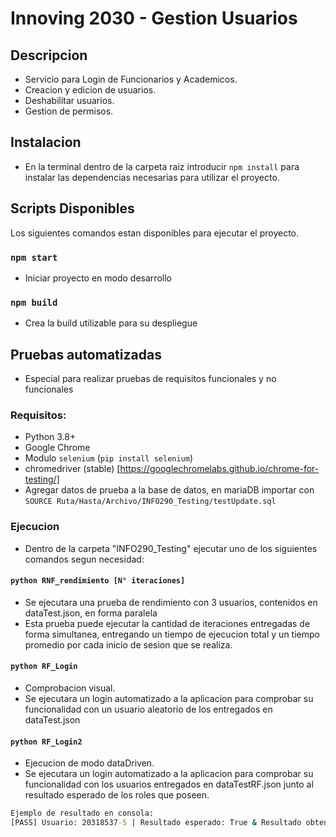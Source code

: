 # Innoving 2030 - Gestion Usuarios

## Descripcion
* Servicio para Login de Funcionarios y Academicos.
* Creacion y edicion de usuarios.
* Deshabilitar usuarios.
* Gestion de permisos.

## Instalacion
* En la terminal dentro de la carpeta raiz introducir ```npm install``` para instalar las dependencias necesarias para utilizar el proyecto.

## Scripts Disponibles

Los siguientes comandos estan disponibles para ejecutar el proyecto.

### `npm start`
- Iniciar proyecto en modo desarrollo

### `npm build`
- Crea la build utilizable para su despliegue

## Pruebas automatizadas
* Especial para realizar pruebas de requisitos funcionales y no funcionales
### Requisitos:
- Python 3.8+
- Google Chrome
- Modulo `selenium` (`pip install selenium`)
- chromedriver (stable) [https://googlechromelabs.github.io/chrome-for-testing/]
- Agregar datos de prueba a la base de datos, en mariaDB importar con `SOURCE Ruta/Hasta/Archivo/INFO290_Testing/testUpdate.sql`

### Ejecucion

- Dentro de la carpeta "INFO290_Testing" ejecutar uno de los siguientes comandos segun necesidad:

#### `python RNF_rendimiento [N° iteraciones]`
- Se ejecutara una prueba de rendimiento con 3 usuarios, contenidos en dataTest.json, en forma paralela
- Esta prueba puede ejecutar la cantidad de iteraciones entregadas de forma simultanea, entregando un tiempo de ejecucion total y un tiempo promedio por cada inicio de sesion que se realiza.

#### `python RF_Login`
- Comprobacion visual.
- Se ejecutara un login automatizado a la aplicacion para comprobar su funcionalidad con un usuario aleatorio de los entregados en dataTest.json

#### `python RF_Login2`
- Ejecucion de modo dataDriven.
- Se ejecutara un login automatizado a la aplicacion para comprobar su funcionalidad con los usuarios entregados en dataTestRF.json junto al resultado esperado de los roles que poseen.

```cmd
Ejemplo de resultado en consola: 
[PASS] Usuario: 20318537-5 | Resultado esperado: True & Resultado obtenido: True
```

